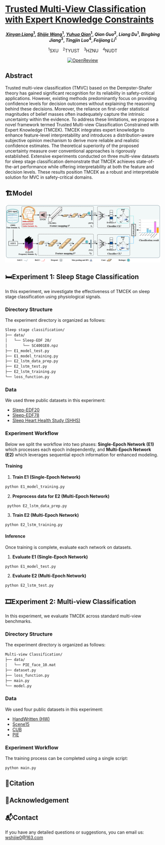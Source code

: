 
# [Trusted Multi-View Classification with Expert Knowledge Constraints](https://openreview.net/pdf?id=U64wEbM7NB)
<div align="center">
  
**[_Xinyan Liang_<sup>1</sup>](https://xinyanliang.github.io/), [_Shijie Wang_<sup>1</sup>](https://jie019.github.io/), [_Yuhua Qian_<sup>1</sup>](http://dig.sxu.edu.cn/qyh/), _Qian Guo_<sup>2</sup>, _Liang Du_<sup>1</sup>, _Bingbing Jiang_<sup>3</sup>, _Tingjin Luo_<sup>4</sup>, _Feijiang Li_<sup>1</sup>**

<sup>1</sup>SXU <sup>2</sup>TYUST <sup>3</sup>HZNU <sup>4</sup>NUDT
</div>
<p align="center">
  <a href="https://openreview.net/pdf?id=U64wEbM7NB">
    <img src="https://img.shields.io/badge/OpenReview-gray" alt="OpenReview">
  </a>
</p>

## Abstract

Trusted multi-view classification (TMVC) based on the Dempster-Shafer theory has gained significant recognition for its reliability in safety-critical applications. However, existing methods predominantly focus on providing confidence levels for decision outcomes without explaining the reasoning behind these decisions.
Moreover, the reliance on first-order statistical magnitudes of belief masses often inadequately capture the intrinsic uncertainty within the evidence. 
To address these limitations, we propose a novel framework termed Trusted Multi-view Classification Constrained with Expert Knowledge (TMCEK). TMCEK integrates expert knowledge to enhance feature-level interpretability and introduces a distribution-aware subjective opinion mechanism to derive more reliable and realistic confidence estimates. The theoretical superiority of the proposed uncertainty measure over conventional approaches is rigorously established. Extensive experiments conducted on three multi-view datasets for sleep stage classification demonstrate that TMCEK achieves state-of-the-art performance while offering interpretability at both the feature and decision levels. These results position TMCEK as a robust and interpretable solution for MVC in safety-critical domains.

## 🏗️Model
<div align="center">
  <img src="model.png" />
</div>

## 🛏️Experiment 1: Sleep Stage Classification
In this experiment, we investigate the effectiveness of TMCEK on sleep stage classification using physiological signals.
### Directory Structure
The experiment directory is organized as follows:
```bash
Sleep stage classification/
├── data/
│   └── Sleep-EDF 20/
│       └── SC4001E0.npz
├── E1_model_test.py
├── E1_model_training.py
├── E2_lstm_data_prep.py
├── E2_lstm_test.py
├── E2_lstm_training.py
└── loss_function.py
```

### Data

We used three public datasets in this experiment:
- [Sleep-EDF20](https://www.physionet.org/content/sleep-edfx/1.0.0/)
- [Sleep-EDF78](https://www.physionet.org/content/sleep-edfx/1.0.0/)
- [Sleep Heart Health Study (SHHS)](https://sleepdata.org/datasets/shhs)
  
### Experiment Workflow
Below we split the workflow into two phases: **Single-Epoch Network (E1)** which processes each epoch independently, and **Multi-Epoch Network (E2)** which leverages sequential epoch information for enhanced modeling.

#### Training
1. **Train E1 (Single-Epoch Network)**
```bash
python E1_model_training.py 
```
2. **Preprocess data for E2 (Multi-Epoch Network)**  
```bash
 python E2_lstm_data_prep.py
```
3. **Train E2 (Multi-Epoch Network)**
```bash
python E2_lstm_training.py 
```

#### Inference
Once training is complete, evaluate each network on datasets.
1. **Evaluate E1 (Single-Epoch Network)**
```bash
python E1_model_test.py 
```
2. **Evaluate E2 (Multi-Epoch Network)**
```bash
python E2_lstm_test.py 
```

## 🎞️Experiment 2: Multi-view Classification
In this experiment, we evaluate TMCEK across standard multi-view benchmarks.
### Directory Structure
The experiment directory is organized as follows:
```bash
Multi-view Classification/
├── data/
│   └── PIE_face_10.mat
├── dataset.py
├── loss_function.py
├── main.py
└── model.py  
```

### Data
We used four public datasets in this experiment:
- [HandWritten (HW)](https://archive.ics.uci.edu/dataset/72/multiple+features)
- [Scene15](https://figshare.com/articles/dataset/15-Scene_Image_Dataset/7007177/1)
- [CUB](https://www.vision.caltech.edu/visipedia/CUB-200.html)
- [PIE](http://www.cs.cmu.edu/afs/cs/project/PIE/MultiPie/Home.html)

### Experiment Workflow
The training process can be completed using a single script:
```bash
python main.py
```
## 📑Citation


## 🙏Acknowledgement

## 📬Contact
If you have any detailed questions or suggestions, you can email us: [wshijie0@163.com](mailto:wshijie0@163.com)
